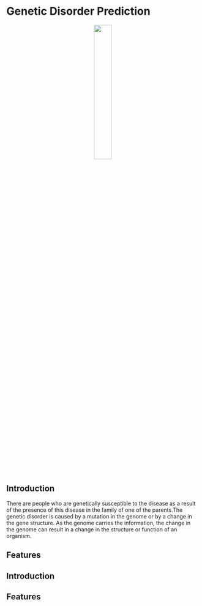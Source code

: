 # Genetic Disorder Prediction
<div align="center">
<img width="30%" src="https://github.com/eltarawy/GP_GeneticDisorderPrediction_DjangoProject/assets/88985073/8efeb195-ac10-40d1-8357-0e94b0735d76">
</div>





## Introduction
There are people who are genetically susceptible to the disease as a result of the presence of this disease in the family of one of the parents.The genetic disorder is caused by a mutation in the genome or by a change in the gene structure. As the genome carries the information, the change in the genome can result in a change in the structure or function of an organism. 


## Features


## Introduction


## Features

